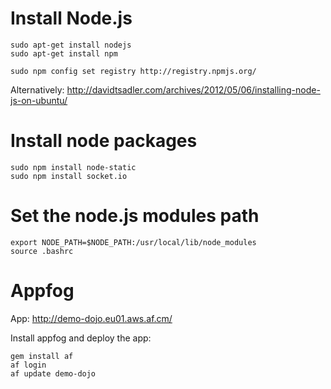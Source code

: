 Install Node.js
===========================
```
sudo apt-get install nodejs
sudo apt-get install npm

sudo npm config set registry http://registry.npmjs.org/
```
Alternatively:
http://davidtsadler.com/archives/2012/05/06/installing-node-js-on-ubuntu/


Install node packages
===========================
```
sudo npm install node-static
sudo npm install socket.io

```


Set the node.js modules path
============================
```
export NODE_PATH=$NODE_PATH:/usr/local/lib/node_modules
source .bashrc
```

Appfog
======
App: http://demo-dojo.eu01.aws.af.cm/

Install appfog and deploy the app:
```
gem install af
af login
af update demo-dojo
```
